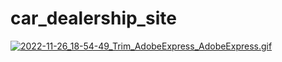 ﻿# car_dealership_site
 <a href="https://gifyu.com/image/Shc8b"><img src="https://s1.gifyu.com/images/2022-11-26_18-54-49_Trim_AdobeExpress_AdobeExpress.gif" alt="2022-11-26_18-54-49_Trim_AdobeExpress_AdobeExpress.gif" border="0" /></a>
